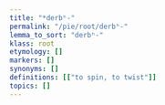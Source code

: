 ```yaml
---
title: "*derbʰ-"
permalink: "/pie/root/derbʰ-"
lemma_to_sort: "derbʰ-"
klass: root
etymology: []
markers: []
synonyms: []
definitions: [["to spin, to twist"]]
topics: []
---
```

